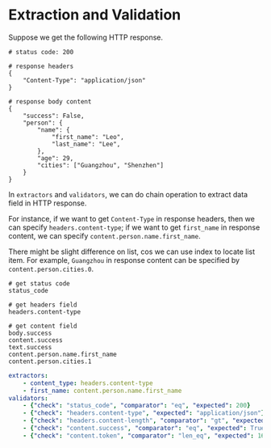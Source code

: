 # Extraction and Validation

Suppose we get the following HTTP response.

```text
# status code: 200

# response headers
{
    "Content-Type": "application/json"
}

# response body content
{
    "success": False,
    "person": {
        "name": {
            "first_name": "Leo",
            "last_name": "Lee",
        },
        "age": 29,
        "cities": ["Guangzhou", "Shenzhen"]
    }
}
```

In `extractors` and `validators`, we can do chain operation to extract data field in HTTP response.

For instance, if we want to get `Content-Type` in response headers, then we can specify `headers.content-type`; if we want to get `first_name` in response content, we can specify `content.person.name.first_name`.

There might be slight difference on list, cos we can use index to locate list item. For example, `Guangzhou` in response content can be specified by `content.person.cities.0`.

```text
# get status code
status_code

# get headers field
headers.content-type

# get content field
body.success
content.success
text.success
content.person.name.first_name
content.person.cities.1
```

```yaml
extractors:
    - content_type: headers.content-type
    - first_name: content.person.name.first_name
validators:
    - {"check": "status_code", "comparator": "eq", "expected": 200}
    - {"check": "headers.content-type", "expected": "application/json"}
    - {"check": "headers.content-length", "comparator": "gt", "expected": 40}
    - {"check": "content.success", "comparator": "eq", "expected": True}
    - {"check": "content.token", "comparator": "len_eq", "expected": 16}
```
